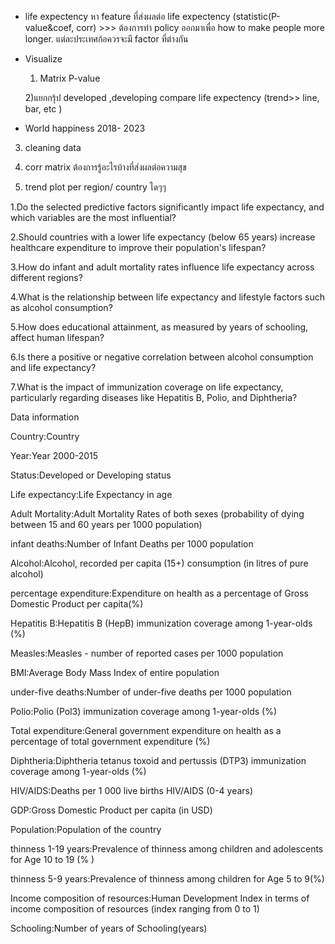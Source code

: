 
- life expectency หา feature ที่ส่งผลต่อ life expectency (statistic(P-value&coef, corr) >>> ต้องการทำ policy ออกมาเพื่อ how to make people more longer. แต่ละประเทศก้อควรจะมี factor ที่ต่างกัน
  
- Visualize

  1) Matrix P-value
     
  2)แยกกรุ้ป developed ,developing compare life expectency (trend>> line, bar, etc )

 
- World happiness 2018- 2023

 3) cleaning data

 4) corr matrix ต้องการรู้อะไรบ้างที่ส่งผลต่อความสุข

 5) trend plot per region/ country ไดๆๆ

    

1.Do the selected predictive factors significantly impact life expectancy, and which variables are the most influential?

2.Should countries with a lower life expectancy (below 65 years) increase healthcare expenditure to improve their population's lifespan?

3.How do infant and adult mortality rates influence life expectancy across different regions?

4.What is the relationship between life expectancy and lifestyle factors such as alcohol consumption?

5.How does educational attainment, as measured by years of schooling, affect human lifespan?

6.Is there a positive or negative correlation between alcohol consumption and life expectancy?

7.What is the impact of immunization coverage on life expectancy, particularly regarding diseases like Hepatitis B, Polio, and Diphtheria?


Data information

Country:Country

Year:Year 2000-2015

Status:Developed or Developing status

Life expectancy:Life Expectancy in age

Adult Mortality:Adult Mortality Rates of both sexes (probability of dying between 15 and 60 years per 1000 population)

infant deaths:Number of Infant Deaths per 1000 population

Alcohol:Alcohol, recorded per capita (15+) consumption (in litres of pure alcohol)

percentage expenditure:Expenditure on health as a percentage of Gross Domestic Product per capita(%)

Hepatitis B:Hepatitis B (HepB) immunization coverage among 1-year-olds (%)

Measles:Measles - number of reported cases per 1000 population

BMI:Average Body Mass Index of entire population

under-five deaths:Number of under-five deaths per 1000 population

Polio:Polio (Pol3) immunization coverage among 1-year-olds (%)

Total expenditure:General government expenditure on health as a percentage of total government expenditure (%)

Diphtheria:Diphtheria tetanus toxoid and pertussis (DTP3) immunization coverage among 1-year-olds (%)

HIV/AIDS:Deaths per 1 000 live births HIV/AIDS (0-4 years)

GDP:Gross Domestic Product per capita (in USD)

Population:Population of the country

thinness 1-19 years:Prevalence of thinness among children and adolescents for Age 10 to 19 (% )

thinness 5-9 years:Prevalence of thinness among children for Age 5 to 9(%)

Income composition of resources:Human Development Index in terms of income composition of resources (index ranging from 0 to 1)

Schooling:Number of years of Schooling(years)

